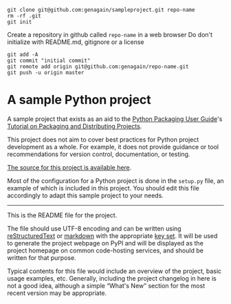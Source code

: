 ```
git clone git@github.com:genagain/sampleproject.git repo-name
rm -rf .git
git init
```

Create a repository in github called `repo-name` in a web browser
Do don't initialize with README.md, gitignore or a license

```
git add -A
git commit "initial commit"
git remote add origin git@github.com:genagain/repo-name.git
git push -u origin master
```

# A sample Python project

A sample project that exists as an aid to the [Python Packaging User
Guide][packaging guide]'s [Tutorial on Packaging and Distributing
Projects][distribution tutorial].

This project does not aim to cover best practices for Python project
development as a whole. For example, it does not provide guidance or tool
recommendations for version control, documentation, or testing.

[The source for this project is available here][src].

Most of the configuration for a Python project is done in the `setup.py` file,
an example of which is included in this project. You should edit this file
accordingly to adapt this sample project to your needs.

----

This is the README file for the project.

The file should use UTF-8 encoding and can be written using
[reStructuredText][rst] or [markdown][md use] with the appropriate [key set][md
use]. It will be used to generate the project webpage on PyPI and will be
displayed as the project homepage on common code-hosting services, and should be
written for that purpose.

Typical contents for this file would include an overview of the project, basic
usage examples, etc. Generally, including the project changelog in here is not a
good idea, although a simple “What's New” section for the most recent version
may be appropriate.

[packaging guide]: https://packaging.python.org
[distribution tutorial]: https://packaging.python.org/en/latest/distributing.html
[src]: https://github.com/pypa/sampleproject
[rst]: http://docutils.sourceforge.net/rst.html
[md]: https://tools.ietf.org/html/rfc7764#section-3.5 "CommonMark variant"
[md use]: https://packaging.python.org/specifications/core-metadata/#description-content-type-optional
